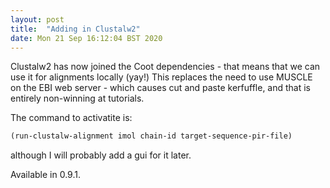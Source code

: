 ```yaml
---
layout: post
title:  "Adding in Clustalw2"
date: Mon 21 Sep 16:12:04 BST 2020
---
```


Clustalw2 has now joined the Coot dependencies - that means that we can use it for alignments locally (yay!)
This replaces the need to use MUSCLE on the EBI web server - which causes cut and paste kerfuffle,
and that is entirely non-winning at tutorials.


The command to activatite is:

```lisp
(run-clustalw-alignment imol chain-id target-sequence-pir-file)
```


although I will probably add a gui for it later.

Available in 0.9.1.
